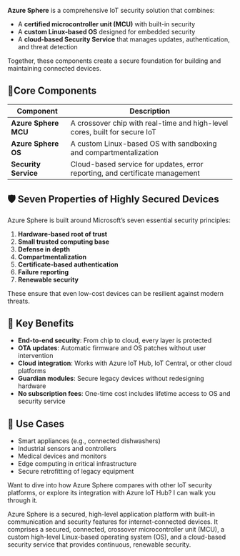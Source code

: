 **Azure Sphere** is a comprehensive IoT security solution that combines:

- A **certified microcontroller unit (MCU)** with built-in security
- A **custom Linux-based OS** designed for embedded security
- A **cloud-based Security Service** that manages updates, authentication, and threat detection

Together, these components create a secure foundation for building and maintaining connected devices.

## 🧩Core Components

|Component|Description|
|---|---|
|**Azure Sphere MCU**|A crossover chip with real-time and high-level cores, built for secure IoT|
|**Azure Sphere OS**|A custom Linux-based OS with sandboxing and compartmentalization|
|**Security Service**|Cloud-based service for updates, error reporting, and certificate management|

## 🛡️ Seven Properties of Highly Secured Devices

Azure Sphere is built around Microsoft’s seven essential security principles:

1. **Hardware-based root of trust**
2. **Small trusted computing base**
3. **Defense in depth**
4. **Compartmentalization**
5. **Certificate-based authentication**
6. **Failure reporting**
7. **Renewable security**

These ensure that even low-cost devices can be resilient against modern threats.

## 🚀 Key Benefits

- **End-to-end security**: From chip to cloud, every layer is protected
- **OTA updates**: Automatic firmware and OS patches without user intervention
- **Cloud integration**: Works with Azure IoT Hub, IoT Central, or other cloud platforms
- **Guardian modules**: Secure legacy devices without redesigning hardware
- **No subscription fees**: One-time cost includes lifetime access to OS and security service

## 🧠 Use Cases

- Smart appliances (e.g., connected dishwashers)
- Industrial sensors and controllers
- Medical devices and monitors
- Edge computing in critical infrastructure
- Secure retrofitting of legacy equipment

Want to dive into how Azure Sphere compares with other IoT security platforms, or explore its integration with Azure IoT Hub? I can walk you through it.

Azure Sphere is a secured, high-level application platform with built-in communication and security features for internet-connected devices. It comprises a secured, connected, crossover microcontroller unit (MCU), a custom high-level Linux-based operating system (OS), and a cloud-based security service that provides continuous, renewable security.